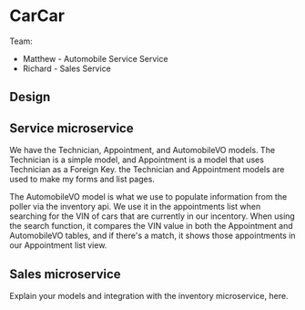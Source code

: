 # CarCar

Team:

* Matthew - Automobile Service Service
* Richard - Sales Service

## Design

## Service microservice

We have the Technician, Appointment, and AutomobileVO models. The Technician is a simple model, and Appointment is a model that uses Technician as a Foreign Key. the Technician and Appointment models are used to make my forms and list pages.

The AutomobileVO model is what we use to populate information from the poller via the inventory api. We use it in the appointments list when searching for the VIN of cars that are currently in our incentory. When using the search function, it compares the VIN value in both the Appointment and AutomobileVO tables, and if there's a match, it shows those appointments in our Appointment list view.

## Sales microservice

Explain your models and integration with the inventory
microservice, here.
